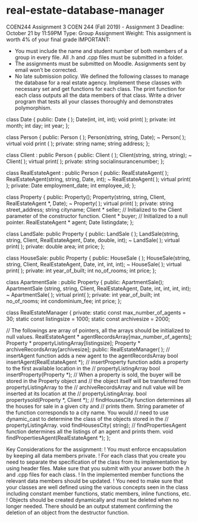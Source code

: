 # real-estate-database-manager
COEN244 Assignment 3
COEN 244 (Fall 2019) - Assignment 3
Deadline: October 21 by 11:59PM
Type: Group Assignment
Weight: This assignment is worth 4% of your final grade
IMPORTANT:
- You must include the name and student number of both members of a group in
every file. All .h and .cpp files must be submitted in a folder.
- The assignments must be submitted on Moodle. Assignments sent by email
won’t be corrected.
- No late submission policy.
We defined the following classes to manage the database for a real estate agency.
Implement these classes with necessary set and get functions for each class. The
print function for each class outputs all the data members of that class. Write a
driver program that tests all your classes thoroughly and demonstrates
polymorphism.

class Date
{
public:
 Date ( );
 Date(int, int, int);
 void print( );
private:
int month;
int day;
int year;
};

class Person
{
public:
 Person ( );
 Person(string, string, Date);
 ~ Person( );
 virtual void print ( );
private:
string name;
string address;
};

class Client : public Person
{
 public:
 Client ( );
 Client(string, string, string);
 ~ Client( );
 virtual print( );
private:
 string socialinsurancenumber;
};

class RealEstateAgent : public Person
{
 public:
 RealEstateAgent( );
 RealEstateAgent(string, string, Date, int);
 ~ RealEstateAgent( );
 virtual print( );
 private:
 Date employment_date;
 int employee_id;
};

class Property
{
 public:
 Property();
 Property(string, string, Client, RealEstateAgent *, Date);
 ~ Property( );
 virtual print( );
private:
 string street_address;
 string cityname;
 Client * seller; // Initialized to the Client parameter of the constructor function.
 Client * buyer; // Initialized to a null pointer.
 RealEstateAgent * agent;
 Date listingdate;
};

class LandSale: public Property
{
 public:
 LandSale ( );
 LandSale(string, string, Client, RealEstateAgent, Date, double, int);
 ~ LandSale( );
 virtual print( );
 private:
 double area;
 int price;
};

class HouseSale: public Property
{
 public:
 HouseSale ( );
 HouseSale(string, string, Client, RealEstateAgent, Date, int, int, int);
 ~ HouseSale( );
 virtual print( );
 private:
 int year_of_built;
 int no_of_rooms;
 int price;
};

class ApartmentSale : public Property
{
 public:
 ApartmentSale();
 ApartmentSale (string, string, Client, RealEstateAgent, Date, int, int, int, int);
 ~ ApartmentSale( );
 virtual print( );
 private:
 int year_of_built;
 int no_of_rooms;
 int condominium_fee;
 int price;
};

class RealEstateManager
{
 private:
 static const max_number_of_agents = 30;
 static const listingsize = 1000;
 static const archivesize = 2000;

// The followings are array of pointers, all the arrays should be initialized to null values.
RealEstateAgent * agentRecordsArray[max_number_of_agents];
Property * propertyListingArray[listingsize];
Property * archiveRecordsArray[archivesize];
 public:
 RealEstateManager( );
// insertAgent function adds a new agent to the agentRecordsArray
 bool insertAgent(RealEstateAgent *);
// insertProperty function adds a property to the first available location in the
// propertyListingArray
 bool insertProperty(Property *);
// When a property is sold, the buyer will be stored in the Property object and
// the object itself will be transferred from propertyListingArray to the
// archiveRecordsArray and null value will be inserted at its location at the
// propertyListingArray.
 bool propertysold(Property *, Client *);
// findHousesCity function determines all the houses for sale in a given city and
// prints them. String parameter of the function corresponds to a city name. You would
// need to use dynamic_cast to determine the class of the objects stored in the
// propertyListingArray.
void findHousesCity( string);
// findPropertiesAgent function determines all the listings of an agent and prints them.
void findPropertiesAgent(RealEstateAgent *);
};

Key Considerations for the assignment:
! You must enforce encapsulation by keeping all data members private.
! For each class that you create you need to separate the specification of the class from
its implementation by using header files. Make sure that you submit with your answer
both the .h and .cpp files for each class.
! In the implemented member functions the relevant data members should be updated.
! You need to make sure that your classes are well defined using the various concepts
seen in the class including constant member functions, static members, inline
functions, etc.
! Objects should be created dynamically and must be deleted when no longer needed.
There should be an output statement confirming the deletion of an object from the
destructor function.

